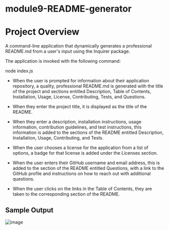 # module9-README-generator

# Project Overview

A command-line application that dynamically generates a professional README.md from a user's input using the Inquirer package. 

The application is invoked with the following command:

node index.js

- When the user is prompted for information about their application repository, a quality, professional README.md is generated with the title of the project and sections entitled Description, Table of Contents, Installation, Usage, License, Contributing, Tests, and Questions.

- When they enter the project title, it is displayed as the title of the README.

- When they enter a description, installation instructions, usage information, contribution guidelines, and test instructions, this information is added to the sections of the README entitled Description, Installation, Usage, Contributing, and Tests.

- When the user chooses a license for the application from a list of options, a badge for that license is added under the Licenses section.

- When the user enters their GitHub username and email address, this is added to the section of the README entitled Questions, with a link to the GitHub profile and instructions on how to reach out with additional questions.

- When the user clicks on the links in the Table of Contents, they are taken to the corresponding section of the README.

## Sample Output

![image](https://user-images.githubusercontent.com/87884472/151427784-60057eec-e64f-443a-8756-32fef5a74144.png)


